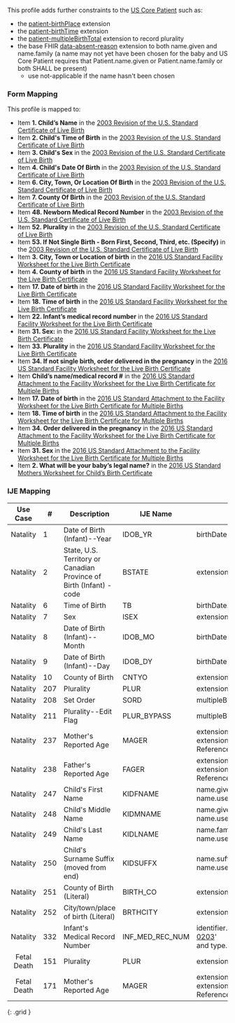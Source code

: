 This profile adds further constraints to the [US Core Patient]({{site.data.fhir.ver.hl7fhiruscore}}/StructureDefinition-us-core-patient.html) such as:

 * the [patient-birthPlace](http://hl7.org/fhir/StructureDefinition/patient-birthPlace) extension
 * the [patient-birthTime](http://hl7.org/fhir/StructureDefinition/patient-birthTime) extension
 * the [patient-multipleBirthTotal](http://hl7.org/fhir/StructureDefinition/patient-multipleBirthTotal) extension to record plurality
 * the base FHIR [data-absent-reason](http://hl7.org/fhir/StructureDefinition/data-absent-reason) extension to both name.given and name.family (a name may not yet have been chosen for the baby and US Core Patient requires that Patient.name.given or Patient.name.family or both SHALL be present)
    * use not-applicable if the name hasn't been chosen

### Form Mapping
This profile is mapped to:
 * Item **1. Child’s Name** in the [2003 Revision of the U.S. Standard Certificate of Live Birth](https://www.cdc.gov/nchs/data/dvs/birth11-03final-ACC.pdf)
 * Item **2. Child's Time of Birth** in the [2003 Revision of the U.S. Standard Certificate of Live Birth](https://www.cdc.gov/nchs/data/dvs/birth11-03final-ACC.pdf)
 * Item **3. Child's Sex** in the [2003 Revision of the U.S. Standard Certificate of Live Birth](https://www.cdc.gov/nchs/data/dvs/birth11-03final-ACC.pdf)
 * Item **4. Child's Date Of Birth** in the [2003 Revision of the U.S. Standard Certificate of Live Birth](https://www.cdc.gov/nchs/data/dvs/birth11-03final-ACC.pdf)
 * Item **6. City, Town, Or Location Of Birth** in the [2003 Revision of the U.S. Standard Certificate of Live Birth](https://www.cdc.gov/nchs/data/dvs/birth11-03final-ACC.pdf)
 * Item **7. County Of Birth** in the [2003 Revision of the U.S. Standard Certificate of Live Birth](https://www.cdc.gov/nchs/data/dvs/birth11-03final-ACC.pdf)
 * Item **48. Newborn Medical Record Number** in the [2003 Revision of the U.S. Standard Certificate of Live Birth](https://www.cdc.gov/nchs/data/dvs/birth11-03final-ACC.pdf)
 * Item **52. Plurality** in the [2003 Revision of the U.S. Standard Certificate of Live Birth](https://www.cdc.gov/nchs/data/dvs/birth11-03final-ACC.pdf)
 * Item **53. If Not Single Birth - Born First, Second, Third, etc. (Specify)** in the [2003 Revision of the U.S. Standard Certificate of Live Birth](https://www.cdc.gov/nchs/data/dvs/birth11-03final-ACC.pdf)
 * Item **3. City, Town or Location of birth** in the [2016 US Standard Facility Worksheet for the Live Birth Certificate](https://www.cdc.gov/nchs/data/dvs/facility-worksheet-2016-508.pdf)
 * Item **4. County of birth** in the [2016 US Standard Facility Worksheet for the Live Birth Certificate](https://www.cdc.gov/nchs/data/dvs/facility-worksheet-2016-508.pdf)
 * Item **17. Date of birth** in the [2016 US Standard Facility Worksheet for the Live Birth Certificate](https://www.cdc.gov/nchs/data/dvs/facility-worksheet-2016-508.pdf)
 * Item **18. Time of birth** in the [2016 US Standard Facility Worksheet for the Live Birth Certificate](https://www.cdc.gov/nchs/data/dvs/facility-worksheet-2016-508.pdf)
 * Item **22. Infant’s medical record number** in the [2016 US Standard Facility Worksheet for the Live Birth Certificate](https://www.cdc.gov/nchs/data/dvs/facility-worksheet-2016-508.pdf)
 * Item **31. Sex:** in the [2016 US Standard Facility Worksheet for the Live Birth Certificate](https://www.cdc.gov/nchs/data/dvs/facility-worksheet-2016-508.pdf)
 * Item **33. Plurality** in the [2016 US Standard Facility Worksheet for the Live Birth Certificate](https://www.cdc.gov/nchs/data/dvs/facility-worksheet-2016-508.pdf)
 * Item **34. If not single birth, order delivered in the pregnancy** in the [2016 US Standard Facility Worksheet for the Live Birth Certificate](https://www.cdc.gov/nchs/data/dvs/facility-worksheet-2016-508.pdf)
 * Item **Child’s name/medical record #** in the [2016 US Standard Attachment to the Facility Worksheet for the Live Birth Certificate for Multiple Births](https://www.cdc.gov/nchs/data/dvs/multiple-births-worksheet-2016.pdf)
 * Item **17. Date of birth** in the [2016 US Standard Attachment to the Facility Worksheet for the Live Birth Certificate for Multiple Births](https://www.cdc.gov/nchs/data/dvs/multiple-births-worksheet-2016.pdf)
 * Item **18. Time of birth** in the [2016 US Standard Attachment to the Facility Worksheet for the Live Birth Certificate for Multiple Births](https://www.cdc.gov/nchs/data/dvs/multiple-births-worksheet-2016.pdf)
 * Item **34. Order delivered in the pregnancy** in the [2016 US Standard Attachment to the Facility Worksheet for the Live Birth Certificate for Multiple Births](https://www.cdc.gov/nchs/data/dvs/multiple-births-worksheet-2016.pdf)
 * Item **31. Sex** in the [2016 US Standard Attachment to the Facility Worksheet for the Live Birth Certificate for Multiple Births](https://www.cdc.gov/nchs/data/dvs/multiple-births-worksheet-2016.pdf)
 * Item **2. What will be your baby’s legal name?** in the [2016 US Standard Mothers Worksheet for Child’s Birth Certificate](https://www.cdc.gov/nchs/data/dvs/moms-worksheet-2016-508.pdf)

### IJE Mapping

| **Use Case** |  **#**   |  **Description**  | **IJE Name**  |  **Field**  |  **Type**  | **Value Set**  |
| :---------: | --------------- | ------------ | ------------- | ---------- | ---------- | -------------- |
| Natality | 1 | Date of Birth (Infant)--Year | IDOB_YR | birthDate |date | |
| Natality | 2 | State, U.S. Territory or Canadian Province of Birth (Infant) - code | BSTATE | extension[patient-birthPlace].value[x].state |string |[StatesTerritoriesAndProvincesVS] |
| Natality | 6 | Time of Birth | TB | birthDate.extension[patient-birthTime] | |See [PartialDatesAndTimes] |
| Natality | 7 | Sex | ISEX | extension[us-core-birthsex].value |codeable |[USCoreBirthSexVS](http://hl7.org/fhir/us/core/ValueSet/birthsex) |
| Natality | 8 | Date of Birth (Infant)--Month | IDOB_MO | birthDate |date | |
| Natality | 9 | Date of Birth (Infant)--Day | IDOB_DY | birthDate |date | |
| Natality | 10 | County of Birth | CNTYO | extension[patient-birthplace].value[x].district.extension[countyCode] |integer |See [CountyCodes] |
| Natality | 207 | Plurality | PLUR | extension[patient-multipleBirthTotal].valuePositiveInt |integer | |
| Natality | 208 | Set Order | SORD | multipleBirth[x] |integer | |
| Natality | 211 | Plurality--Edit Flag | PLUR_BYPASS | multipleBirth.extension[bypassEditFlag].value |codeable |[PluralityEditFlagsVS], <br />See [Handling of edit flags] |
| Natality | 237 | Mother's Reported Age | MAGER | extension[parentReportedAgeAtDelivery].extension[reportedAge].value, <br />extension[parentReportedAgeAtDelivery].extension[motherOrFather].value=<br />Reference[ PatientMotherVitalRecords ] |quantity | |
| Natality | 238 | Father's Reported Age | FAGER | extension[parentReportedAgeAtDelivery].extension[reportedAge].value, <br />extension[parentReportedAgeAtDelivery].extension[motherOrFather].value=<br />Reference[ RelatedPersonFatherNaturalVitalRecords ] |quantity | |
| Natality | 247 | Child's First Name | KIDFNAME | name.given, <br />name.use = official |string | |
| Natality | 248 | Child's Middle Name | KIDMNAME | name.given, <br />name.use = official  |string | |
| Natality | 249 | Child's Last Name | KIDLNAME | name.family, <br />name.use = official |string | |
| Natality | 250 | Child's Surname Suffix (moved from end) | KIDSUFFX | name.suffix, <br />name.use = official |string | |
| Natality | 251 | County of Birth (Literal) | BIRTH_CO | extension[patient-birthPlace].value[x].district |string | |
| Natality | 252 | City/town/place of birth (Literal) | BRTHCITY | extension[patient-birthPlace].value[x].city |string | |
| Natality | 332 | Infant's Medical Record Number | INF_MED_REC_NUM | identifier.value where system = ‘http://terminology.hl7.org/CodeSystem/v2-0203' <br />and type.coding.code=”MR”  |string | |
| Fetal Death | 151 | Plurality | PLUR | extension[patient-multipleBirthTotal].valuePositiveInt |integer | |
| Fetal Death | 171 | Mother's Reported Age | MAGER | extension[parentReportedAgeAtDelivery].extension[reportedAge].value, <br />extension[parentReportedAgeAtDelivery].extension[motherOrFather].value=<br />Reference[ PatientMotherVitalRecords ] |quantity | |
{: .grid }
